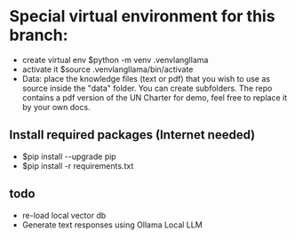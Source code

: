 # Special virtual environment for this branch:

* create virtual env $python -m venv .venvlangllama
* activate it $source .venvlangllama/bin/activate     
* Data: place the knowledge files (text or pdf) that you wish to use as source inside the "data" folder. You can create subfolders. The repo contains a pdf version of the UN Charter for demo, feel free to replace it by your own docs.

## Install required packages (Internet needed)
* $pip install --upgrade pip
* $pip install -r requirements.txt


## todo
* re-load local vector db
* Generate text responses using Ollama Local LLM